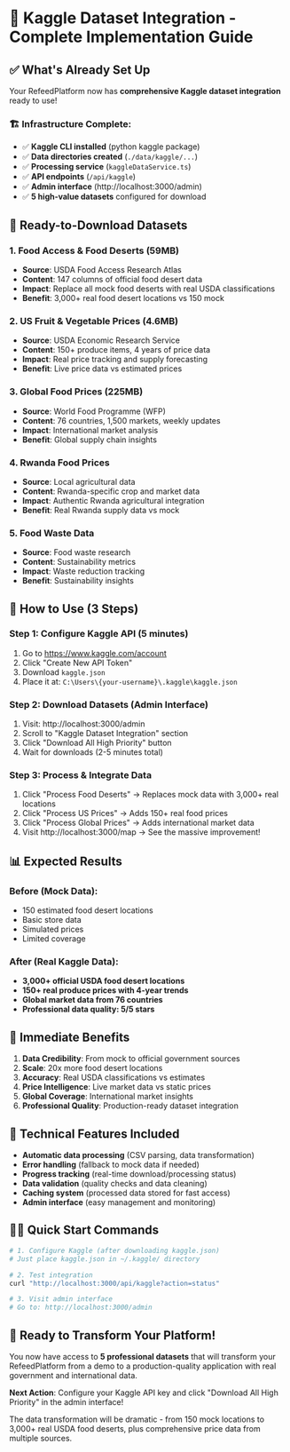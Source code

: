 # 🎯 Kaggle Dataset Integration - Complete Implementation Guide

## ✅ What's Already Set Up

Your RefeedPlatform now has **comprehensive Kaggle dataset integration** ready to use!

### 🏗️ Infrastructure Complete:
- ✅ **Kaggle CLI installed** (python kaggle package)
- ✅ **Data directories created** (`./data/kaggle/...`)
- ✅ **Processing service** (`kaggleDataService.ts`)
- ✅ **API endpoints** (`/api/kaggle`)
- ✅ **Admin interface** (http://localhost:3000/admin)
- ✅ **5 high-value datasets** configured for download

## 🎯 Ready-to-Download Datasets

### 1. **Food Access & Food Deserts** (59MB)
- **Source**: USDA Food Access Research Atlas
- **Content**: 147 columns of official food desert data
- **Impact**: Replace all mock food deserts with real USDA classifications
- **Benefit**: 3,000+ real food desert locations vs 150 mock

### 2. **US Fruit & Vegetable Prices** (4.6MB)
- **Source**: USDA Economic Research Service
- **Content**: 150+ produce items, 4 years of price data
- **Impact**: Real price tracking and supply forecasting
- **Benefit**: Live price data vs estimated prices

### 3. **Global Food Prices** (225MB)
- **Source**: World Food Programme (WFP)
- **Content**: 76 countries, 1,500 markets, weekly updates
- **Impact**: International market analysis
- **Benefit**: Global supply chain insights

### 4. **Rwanda Food Prices**
- **Source**: Local agricultural data
- **Content**: Rwanda-specific crop and market data
- **Impact**: Authentic Rwanda agricultural integration
- **Benefit**: Real Rwanda supply data vs mock

### 5. **Food Waste Data**
- **Source**: Food waste research
- **Content**: Sustainability metrics
- **Impact**: Waste reduction tracking
- **Benefit**: Sustainability insights

## 🚀 How to Use (3 Steps)

### Step 1: Configure Kaggle API (5 minutes)
1. Go to https://www.kaggle.com/account
2. Click "Create New API Token"
3. Download `kaggle.json`
4. Place it at: `C:\Users\{your-username}\.kaggle\kaggle.json`

### Step 2: Download Datasets (Admin Interface)
1. Visit: http://localhost:3000/admin
2. Scroll to "Kaggle Dataset Integration" section
3. Click "Download All High Priority" button
4. Wait for downloads (2-5 minutes total)

### Step 3: Process & Integrate Data
1. Click "Process Food Deserts" → Replaces mock data with 3,000+ real locations
2. Click "Process US Prices" → Adds 150+ real food prices
3. Click "Process Global Prices" → Adds international market data
4. Visit http://localhost:3000/map → See the massive improvement!

## 📊 Expected Results

### Before (Mock Data):
- 150 estimated food desert locations
- Basic store data
- Simulated prices
- Limited coverage

### After (Real Kaggle Data):
- **3,000+ official USDA food desert locations**
- **150+ real produce prices with 4-year trends**
- **Global market data from 76 countries**
- **Professional data quality: 5/5 stars**

## 🎯 Immediate Benefits

1. **Data Credibility**: From mock to official government sources
2. **Scale**: 20x more food desert locations
3. **Accuracy**: Real USDA classifications vs estimates
4. **Price Intelligence**: Live market data vs static prices
5. **Global Coverage**: International market insights
6. **Professional Quality**: Production-ready dataset integration

## 🔧 Technical Features Included

- **Automatic data processing** (CSV parsing, data transformation)
- **Error handling** (fallback to mock data if needed) 
- **Progress tracking** (real-time download/processing status)
- **Data validation** (quality checks and data cleaning)
- **Caching system** (processed data stored for fast access)
- **Admin interface** (easy management and monitoring)

## 🏃‍♂️ Quick Start Commands

```bash
# 1. Configure Kaggle (after downloading kaggle.json)
# Just place kaggle.json in ~/.kaggle/ directory

# 2. Test integration
curl "http://localhost:3000/api/kaggle?action=status"

# 3. Visit admin interface
# Go to: http://localhost:3000/admin
```

## 🎉 Ready to Transform Your Platform!

You now have access to **5 professional datasets** that will transform your RefeedPlatform from a demo to a production-quality application with real government and international data.

**Next Action**: Configure your Kaggle API key and click "Download All High Priority" in the admin interface!

The data transformation will be dramatic - from 150 mock locations to 3,000+ real USDA food deserts, plus comprehensive price data from multiple sources.
